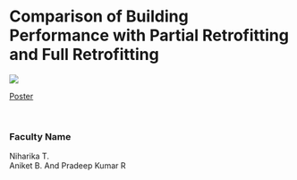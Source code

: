 # Comparison of Building Performance with Partial Retrofitting and Full Retrofitting

![](https://i.imgur.com/q01GQsg.png)

[Poster](20.%20Comparison%20of%20Building%20Performance%20with%20Partial%20Retrofitting%20and%20Full%20Retrofitting.pdf)

<br>


### Faculty Name

Niharika T.<br>
Aniket B. And Pradeep Kumar R
